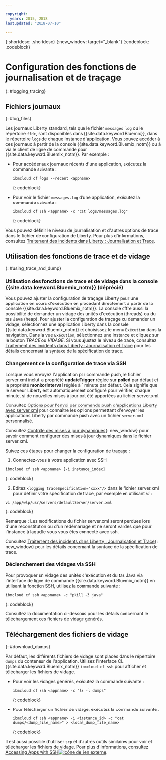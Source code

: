 ```yaml
---

copyright:
  years: 2015, 2018
lastupdated: "2018-07-10"

---
```


{:shortdesc: .shortdesc}
{:new_window: target="_blank"}
{:codeblock: .codeblock}

# Configuration des fonctions de journalisation et de traçage
{: #logging_tracing}

## Fichiers journaux
{: #log_files}

Les journaux Liberty standard, tels que le fichier `messages.log` ou le répertoire `ffdc`, sont disponibles dans {{site.data.keyword.Bluemix}}, dans le répertoire `logs` de chaque instance d'application. Vous pouvez accéder à ces journaux à partir de la console {{site.data.keyword.Bluemix_notm}} ou à via le client de ligne de commande pour {{site.data.keyword.Bluemix_notm}}. Par exemple :

* Pour accéder aux journaux récents d'une application, exécutez la commande suivante :

  ```
  ibmcloud cf logs --recent <appname>
  ```
  {: codeblock}


* Pour voir le fichier `messages.log` d'une application, exécutez la commande suivante :

  ```
  ibmcloud cf ssh <appname> -c "cat logs/messages.log"
  ```
  {: codeblock}

Vous pouvez définir le niveau de journalisation et d'autres options de trace dans le fichier de configuration de Liberty. Pour plus d'informations, consultez [Traitement des incidents dans Liberty : Journalisation et Trace](http://www.ibm.com/support/knowledgecenter/SSEQTP_liberty/com.ibm.websphere.wlp.doc/ae/rwlp_logging.html).

## Utilisation des fonctions de trace et de vidage
{: #using_trace_and_dump}

### Utilisation des fonctions de trace et de vidage dans la console {{site.data.keyword.Bluemix_notm}} (déprécié)

Vous pouvez ajuster la configuration de traçage Liberty pour une application en cours d'exécution en procédant directement à partir de la console {{site.data.keyword.Bluemix_notm}}. La console offre aussi la possibilité de demander un vidage des unités d'exécution (threads) ou du tas Java (heap). Pour ajuster la configuration de traçage ou demander un vidage, sélectionnez une application Liberty dans la console {{site.data.keyword.Bluemix_notm}} et choisissez le menu `Exécution` dans la navigation. Dans la vue `Exécution`, sélectionnez une instance et cliquez sur le bouton *TRACE* ou *VIDAGE*. Si vous ajustez le niveau de trace, consultez [Traitement des incidents dans Liberty : Journalisation et Trace](http://www.ibm.com/support/knowledgecenter/SSEQTP_liberty/com.ibm.websphere.wlp.doc/ae/rwlp_logging.html) pour les détails concernant la syntaxe de la spécification de trace.

### Changement de la configuration de trace via SSH

Lorsque vous envoyez l'application par commande push, le fichier server.xml inclut la propriété **updateTrigger** réglée sur **polled** par défaut et la propriété **monitorInterval** réglée à 1 minute par défaut. Cela signifie que le serveur Liberty est automatiquement configuré pour vérifier, chaque minute, si de nouvelles mises à jour ont été apportées au fichier server.xml.

Consultez [Options pour l'envoi par commande push d'applications Liberty avec server.xml](https://console.ng.bluemix.net/docs/runtimes/liberty/optionsForPushing.html#options_for_pushing) pour connaître les options permettant d'envoyer les applications Liberty par commande push avec un fichier `server.xml` personnalisé.

Consultez [Contrôle des mises à jour dynamiques](https://www.ibm.com/support/knowledgecenter/SSEQTP_liberty/com.ibm.websphere.wlp.doc/ae/twlp_setup_dyn_upd.html){: new_window} pour savoir comment configurer des mises à jour dynamiques dans le fichier server.xml.

Suivez ces étapes pour changer la configuration de traçage :

1. Connectez-vous à votre application avec SSH

  ```
 ibmcloud cf ssh <appname> [-i instance_index]
  ```
  {: codeblock}

2. Editez `<logging traceSpecification="xxxx"/>` dans le fichier server.xml pour définir votre spécification de trace, par exemple en utilisant *vi* :

  ```
vi /app/wlp/usr/servers/defaultServer/server.xml
  ```
  {: codeblock}

Remarque : Les modifications du fichier server.xml seront perdues lors d'une reconstitution ou d'un redémarrage et ne seront valides que pour l'instance à laquelle vous vous êtes connecté avec ssh.

Consultez [Traitement des incidents dans Liberty : Journalisation et Trace](http://www.ibm.com/support/knowledgecenter/SSEQTP_liberty/com.ibm.websphere.wlp.doc/ae/rwlp_logging.html){: new_window} pour les détails concernant la syntaxe de la spécification de trace.

### Déclenchement des vidages via SSH

Pour provoquer un vidage des unités d'exécution et du tas Java via l'interface de ligne de commande {{site.data.keyword.Bluemix_notm}} en utilisant la fonction SSH, utilisez la commande suivante :

  ```
 ibmcloud cf ssh <appname> -c "pkill -3 java"
  ```
  {: codeblock}

Consultez la documentation ci-dessous pour les détails concernant le téléchargement des fichiers de vidage générés.

## Téléchargement des fichiers de vidage
{: #download_dumps}

Par défaut, les différents fichiers de vidage sont placés dans le répertoire `dumps` du conteneur de l'application. Utilisez l'interface CLI {{site.data.keyword.Bluemix_notm}} `ibmcloud cf ssh` pour afficher et télécharger les fichiers de vidage.

* Pour voir les vidages générés, exécutez la commande suivante :

  ```
  ibmcloud cf ssh <appname> -c "ls -l dumps"
  ```
  {: codeblock}

* Pour télécharger un fichier de vidage, exécutez la commande suivante :

  ```
  ibmcloud cf ssh <appname> -i <instance_id> -c "cat dumps/<dump_file_name>" > <local_dump_file_name>
  ```
  {: codeblock}

Il est aussi possible d'utiliser `scp` et d'autres outils similaires pour voir et télécharger les fichiers de vidage. Pour plus d'informations, consultez [Accessing Apps with SSH![Icône de lien externe](../../icons/launch-glyph.svg "Icône de lien externe")](https://docs.cloudfoundry.org/devguide/deploy-apps/ssh-apps.html).
